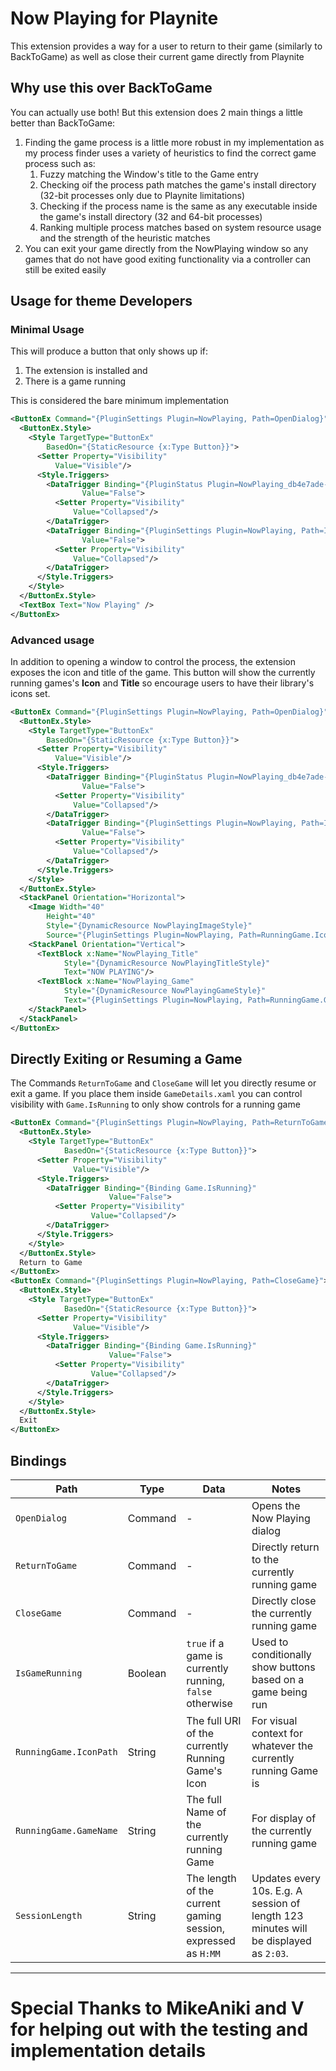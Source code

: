 # Now Playing for Playnite

This extension provides a way for a user to return to their game (similarly to BackToGame) as well as close their current game directly from Playnite

## Why use this over BackToGame

You can actually use both! But this extension does 2 main things a little better than BackToGame:
1. Finding the game process is a little more robust in my implementation as my process finder uses a variety of heuristics to find the correct game process such as:
	1. Fuzzy matching the Window's title to the Game entry
	2. Checking oif the process path matches the game's install directory (32-bit processes only due to Playnite limitations)
	3. Checking if the process name is the same as any executable inside the game's install directory (32 and 64-bit processes)
	4. Ranking multiple process matches based on system resource usage and the strength of the heuristic matches
2. You can exit your game directly from the NowPlaying window so any games that do not have good exiting functionality via a controller can still be exited easily

## Usage for theme Developers

### Minimal Usage

This will produce a button that only shows up if:
1. The extension is installed and
2. There is a game running

This is considered the bare minimum implementation

```xml
<ButtonEx Command="{PluginSettings Plugin=NowPlaying, Path=OpenDialog}">
  <ButtonEx.Style>
    <Style TargetType="ButtonEx"
        BasedOn="{StaticResource {x:Type Button}}">
      <Setter Property="Visibility"
          Value="Visible"/>
      <Style.Triggers>
        <DataTrigger Binding="{PluginStatus Plugin=NowPlaying_db4e7ade-57fb-426c-8392-60e2347a0209, Status=Installed}"
              	Value="False">
          <Setter Property="Visibility"
              Value="Collapsed"/>
        </DataTrigger>
        <DataTrigger Binding="{PluginSettings Plugin=NowPlaying, Path=IsGameRunning}"
              	Value="False">
          <Setter Property="Visibility"
              Value="Collapsed"/>
        </DataTrigger>
      </Style.Triggers>
    </Style>
  </ButtonEx.Style>
  <TextBox Text="Now Playing" />
</ButtonEx>
```

### Advanced usage

In addition to opening a window to control the process, the extension exposes the icon and title of the game. This button will show the currently running games's **Icon** and **Title** so encourage users to have their library's icons set.

```xml
<ButtonEx Command="{PluginSettings Plugin=NowPlaying, Path=OpenDialog}">
  <ButtonEx.Style>
    <Style TargetType="ButtonEx"
        BasedOn="{StaticResource {x:Type Button}}">
      <Setter Property="Visibility"
          Value="Visible"/>
      <Style.Triggers>
        <DataTrigger Binding="{PluginStatus Plugin=NowPlaying_db4e7ade-57fb-426c-8392-60e2347a0209, Status=Installed}"
              	Value="False">
          <Setter Property="Visibility"
              Value="Collapsed"/>
        </DataTrigger>
        <DataTrigger Binding="{PluginSettings Plugin=NowPlaying, Path=IsGameRunning}"
              	Value="False">
          <Setter Property="Visibility"
              Value="Collapsed"/>
        </DataTrigger>
      </Style.Triggers>
    </Style>
  </ButtonEx.Style>
  <StackPanel Orientation="Horizontal">
    <Image Width="40"
        Height="40"
        Style="{DynamicResource NowPlayingImageStyle}"
        Source="{PluginSettings Plugin=NowPlaying, Path=RunningGame.IconPath}"/>
    <StackPanel Orientation="Vertical">
      <TextBlock x:Name="NowPlaying_Title"
            Style="{DynamicResource NowPlayingTitleStyle}"
            Text="NOW PLAYING"/>
      <TextBlock x:Name="NowPlaying_Game"
            Style="{DynamicResource NowPlayingGameStyle}"
            Text="{PluginSettings Plugin=NowPlaying, Path=RunningGame.GameName}"/>
    </StackPanel>
  </StackPanel>
</ButtonEx>
```

## Directly Exiting or Resuming a Game

The Commands `ReturnToGame` and `CloseGame` will let you directly resume or exit a game. If you place them inside `GameDetails.xaml` you can control visibility with `Game.IsRunning` to only show controls for a running game

```xml
<ButtonEx Command="{PluginSettings Plugin=NowPlaying, Path=ReturnToGame}">
  <ButtonEx.Style>
    <Style TargetType="ButtonEx"
            BasedOn="{StaticResource {x:Type Button}}">
      <Setter Property="Visibility"
              Value="Visible"/>
      <Style.Triggers>
        <DataTrigger Binding="{Binding Game.IsRunning}"
                      Value="False">
          <Setter Property="Visibility"
                  Value="Collapsed"/>
        </DataTrigger>
      </Style.Triggers>
    </Style>
  </ButtonEx.Style>
  Return to Game
</ButtonEx>
<ButtonEx Command="{PluginSettings Plugin=NowPlaying, Path=CloseGame}">
  <ButtonEx.Style>
    <Style TargetType="ButtonEx"
            BasedOn="{StaticResource {x:Type Button}}">
      <Setter Property="Visibility"
              Value="Visible"/>
      <Style.Triggers>
        <DataTrigger Binding="{Binding Game.IsRunning}"
                      Value="False">
          <Setter Property="Visibility"
                  Value="Collapsed"/>
        </DataTrigger>
      </Style.Triggers>
    </Style>
  </ButtonEx.Style>
  Exit
</ButtonEx>
```

## Bindings
|Path|Type|Data|Notes|
|---|---|----|---|
|`OpenDialog`|Command|-|Opens the Now Playing dialog|
|`ReturnToGame`|Command|-|Directly return to the currently running game|
|`CloseGame`|Command|-|Directly close the currently running game|
|`IsGameRunning`|Boolean|`true` if a game is currently running, `false` otherwise|Used to conditionally show buttons based on a game being run|
|`RunningGame.IconPath`|String|The full URI of the currently Running Game's Icon| For visual context for whatever the currently running Game is|
|`RunningGame.GameName`|String|The full Name of the currently running Game | For display of the currently running game |
|`SessionLength`|String|The length of the current gaming session, expressed as `H:MM`| Updates every 10s. E.g. A session of length 123 minutes will be displayed as `2:03`.
---
# Special Thanks to MikeAniki and V for helping out with the testing and implementation details